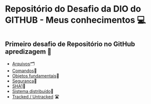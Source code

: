 # Repositório do Desafio da DIO do GITHUB - Meus conhecimentos 💻  #
# #
## Primeiro desafio de Repositório no GitHub apredizagem 💭
 - [Arquivos](https://github.com/Netqtuz/primeiro-desafio-github-dio/blob/3dd1dc44d8523a0176e728d445eefbcd25b2819f/Arquivos/arquivo.md)🗂️
 - [Comandos](https://github.com/Netqtuz/primeiro-desafio-github-dio/blob/3dd1dc44d8523a0176e728d445eefbcd25b2819f/Comandos/comandos.md)🔧
 - [Objetos fundamentais](https://github.com/Netqtuz/primeiro-desafio-github-dio/blob/3dd1dc44d8523a0176e728d445eefbcd25b2819f/Objetos%20fundamentais/objetos.md)🧩
 - [Segurança](https://github.com/Netqtuz/primeiro-desafio-github-dio/blob/3dd1dc44d8523a0176e728d445eefbcd25b2819f/Seguran%C3%A7a/seguranca.md)🦺
 - [SHA1](https://github.com/Netqtuz/primeiro-desafio-github-dio/blob/fde50ad18b423676b4abd6706cbf8fe27b80c7c3/SHA1/sha1.md)🔐
 - [Sistema distribuído](https://github.com/Netqtuz/primeiro-desafio-github-dio/blob/3dd1dc44d8523a0176e728d445eefbcd25b2819f/Sistema%20fundamentais/sistema.md)💾
 - [Tracked / Untracked](https://github.com/Netqtuz/primeiro-desafio-github-dio/blob/3dd1dc44d8523a0176e728d445eefbcd25b2819f/Tracked%20e%20Untracked/tracked.md) 🛣️


